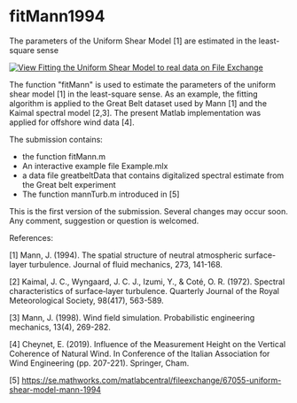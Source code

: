 # fitMann1994
The parameters of the Uniform Shear Model [1] are estimated in the least-square sense

[![View Fitting the Uniform Shear Model to real data on File Exchange](https://www.mathworks.com/matlabcentral/images/matlab-file-exchange.svg)](https://se.mathworks.com/matlabcentral/fileexchange/73126-fitting-the-uniform-shear-model-to-real-data)

The function "fitMann" is used to estimate the parameters of the uniform shear model [1] in the least-square sense. As an example, the fitting algorithm is applied to the Great Belt dataset used by Mann [1] and the Kaimal spectral model [2,3]. The present Matlab implementation was applied for offshore wind data [4]. 


The submission contains:
- the function fitMann.m
- An interactive example file Example.mlx
- a data file greatbeltData that contains digitalized spectral estimate from the Great belt experiment
- The function mannTurb.m introduced in [5]


This is the first version of the submission. Several changes may occur soon. Any comment, suggestion or question is welcomed.


References:

[1] Mann, J. (1994). The spatial structure of neutral atmospheric surface-layer turbulence. Journal of fluid mechanics, 273, 141-168.

[2] Kaimal, J. C., Wyngaard, J. C. J., Izumi, Y., & Coté, O. R. (1972). Spectral characteristics of surface‐layer turbulence. Quarterly Journal of the Royal Meteorological Society, 98(417), 563-589.

[3] Mann, J. (1998). Wind field simulation. Probabilistic engineering mechanics, 13(4), 269-282.

[4] Cheynet, E. (2019). Influence of the Measurement Height on the Vertical Coherence of Natural Wind. In Conference of the Italian Association for Wind Engineering (pp. 207-221). Springer, Cham.

[5] https://se.mathworks.com/matlabcentral/fileexchange/67055-uniform-shear-model-mann-1994
